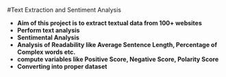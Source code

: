 #Text Extraction and Sentiment Analysis

<ul>
<li><strong>Aim of this project is to extract textual data from 100+ websites </strong></li>
<li><strong> Perform text analysis </strong></li> 
<li><strong> Sentimental Analysis </strong></li>
<li><strong> Analysis of Readability like Average Sentence Length, Percentage of Complex words etc. </strong></li>
<li><strong> compute variables like Positive Score, Negative Score, Polarity Score </strong></li> 
<li><strong> Converting into proper dataset </strong></li> 
</ul>

